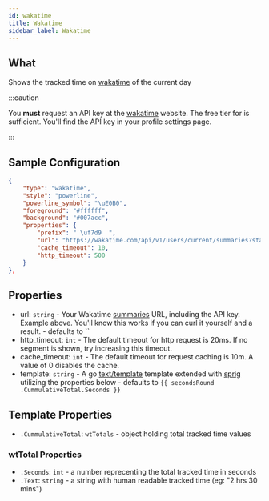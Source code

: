 ```yaml
---
id: wakatime
title: Wakatime
sidebar_label: Wakatime
---
```


## What

Shows the tracked time on [wakatime][wt] of the current day

:::caution

You **must** request an API key at the [wakatime][wt] website.
The free tier for is sufficient. You'll find the API key in your profile settings page.

:::

## Sample Configuration

```json
{
    "type": "wakatime",
    "style": "powerline",
    "powerline_symbol": "\uE0B0",
    "foreground": "#ffffff",
    "background": "#007acc",
    "properties": {
        "prefix": " \uf7d9  ",
        "url": "https://wakatime.com/api/v1/users/current/summaries?start=today&end=today&api_key=API_KEY",
        "cache_timeout": 10,
        "http_timeout": 500
    }
},
```

## Properties

- url: `string` - Your Wakatime [summaries][wk-summaries] URL, including the API key. Example above. You'll know this
works if you can curl it yourself and a result. - defaults to ``
- http_timeout: `int` - The default timeout for http request is 20ms. If no segment is shown, try increasing this timeout.
- cache_timeout: `int` - The default timeout for request caching is 10m. A value of 0 disables the cache.
- template: `string` - A go [text/template][go-text-template] template extended with [sprig][sprig] utilizing the
properties below - defaults to `{{ secondsRound .CummulativeTotal.Seconds }}`

## Template Properties

- `.CummulativeTotal`: `wtTotals` - object holding total tracked time values

### wtTotal Properties

- `.Seconds`: `int` - a number reprecenting the total tracked time in seconds
- `.Text`: `string` - a string with human readable tracked time (eg: "2 hrs 30 mins")

[wt]: https://wakatime.com
[wk-summaries]: https://wakatime.com/developers#summaries
[go-text-template]: https://golang.org/pkg/text/template/
[sprig]: https://masterminds.github.io/sprig/
